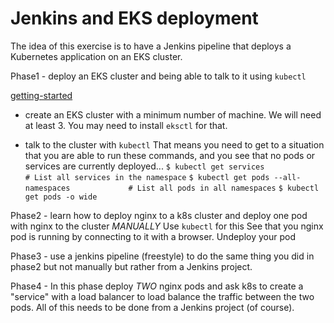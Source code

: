 # Jenkins and EKS deployment

The idea of this exercise is to have a Jenkins pipeline that deploys a Kubernetes application
on an EKS cluster.

Phase1 - deploy an EKS cluster and being able to talk to it using `kubectl`

[getting-started](https://docs.aws.amazon.com/eks/latest/userguide/getting-started.html)

* create an EKS cluster with a minimum number of machine.
    We will need at least 3.
    You may need to install `eksctl` for that.

* talk to the cluster with `kubectl`
    That means you need to get to a situation that you are able to run these commands,
    and you see that no pods or services are currently deployed...
    `$ kubectl get services                          # List all services in the namespace`
    `$ kubectl get pods --all-namespaces             # List all pods in all namespaces`
    `$ kubectl get pods -o wide`

Phase2 - learn how to deploy nginx to a k8s cluster and deploy one pod with nginx to the cluster
    *MANUALLY*
    Use `kubectl` for this
    See that you nginx pod is running by connecting to it with a browser.
    Undeploy your pod

Phase3 - use a jenkins pipeline (freestyle) to do the same thing you did in phase2 but not manually
    but rather from a Jenkins project.

Phase4 - In this phase deploy *TWO* nginx pods and ask k8s to create a "service" with a load balancer
    to load balance the traffic between the two pods.
    All of this needs to be done from a Jenkins project (of course).
